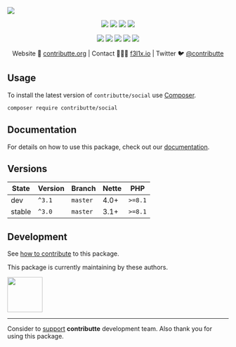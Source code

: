 ![](https://heatbadger.now.sh/github/readme/contributte/social/)

<p align=center>
  <a href="https://github.com/contributte/social/actions"><img src="https://badgen.net/github/checks/contributte/social/master"></a>
  <a href="https://coveralls.io/r/contributte/social"><img src="https://badgen.net/coveralls/c/github/contributte/social"></a>
  <a href="https://packagist.org/packages/contributte/social"><img src="https://badgen.net/packagist/dm/contributte/social"></a>
  <a href="https://packagist.org/packages/contributte/social"><img src="https://badgen.net/packagist/v/contributte/social"></a>
</p>
<p align=center>
  <a href="https://packagist.org/packages/contributte/social"><img src="https://badgen.net/packagist/php/contributte/social"></a>
  <a href="https://github.com/contributte/social"><img src="https://badgen.net/github/license/contributte/social"></a>
  <a href="https://bit.ly/ctteg"><img src="https://badgen.net/badge/support/gitter/cyan"></a>
  <a href="https://bit.ly/cttfo"><img src="https://badgen.net/badge/support/forum/yellow"></a>
  <a href="https://contributte.org/partners.html"><img src="https://badgen.net/badge/sponsor/donations/F96854"></a>
</p>

<p align=center>
Website 🚀 <a href="https://contributte.org">contributte.org</a> | Contact 👨🏻‍💻 <a href="https://f3l1x.io">f3l1x.io</a> | Twitter 🐦 <a href="https://twitter.com/contributte">@contributte</a>
</p>

## Usage

To install the latest version of `contributte/social` use [Composer](https://getcomposer.org).

```bash
composer require contributte/social
```

## Documentation

For details on how to use this package, check out our [documentation](.docs).

## Versions

| State       | Version | Branch   | Nette | PHP     |
|-------------|---------|----------|-------|---------|
| dev         | `^3.1`  | `master` | 4.0+  | `>=8.1` |
| stable      | `^3.0`  | `master` | 3.1+  | `>=8.1` |

## Development

See [how to contribute](https://contributte.org/contributing.html) to this package.

This package is currently maintaining by these authors.

<a href="https://github.com/f3l1x">
  <img width="80" height="80" src="https://avatars2.githubusercontent.com/u/538058?v=3&s=80">
</a>

-----

Consider to [support](https://contributte.org/partners.html) **contributte** development team.
Also thank you for using this package.

